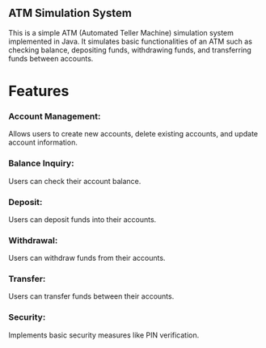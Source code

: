 ## ATM Simulation System
This is a simple ATM (Automated Teller Machine) simulation system implemented in Java. It simulates basic functionalities of an ATM such as checking balance, depositing funds, withdrawing funds, and transferring funds between accounts.

# Features
<h3>Account Management:</h3> Allows users to create new accounts, delete existing accounts, and update account information.
<h3>Balance Inquiry:</h3> Users can check their account balance.
<h3>Deposit:</h3> Users can deposit funds into their accounts.
<h3>Withdrawal:</h3> Users can withdraw funds from their accounts.
<h3>Transfer:</h3> Users can transfer funds between their accounts.
<h3>Security:</h3> Implements basic security measures like PIN verification.

